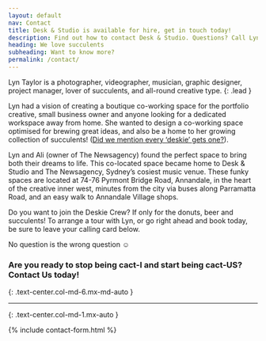 ```yaml
---
layout: default
nav: Contact
title: Desk & Studio is available for hire, get in touch today!
description: Find out how to contact Desk & Studio. Questions? Call Lyn Taylor on (0438) 698 924.
heading: We love succulents
subheading: Want to know more?
permalink: /contact/
---
```


Lyn Taylor is a photographer, videographer, musician, graphic designer, project manager, lover of succulents, and all-round creative type.
{: .lead }

Lyn had a vision of creating a boutique co-working space for the portfolio creative, small business owner and anyone looking for a dedicated workspace away from home. She wanted to design a co-working space optimised for brewing great ideas, and also be a home to her growing collection of succulents! ([Did we mention every ‘deskie’ gets one?](/desk/)).

Lyn and Ali (owner of The Newsagency) found the perfect space to bring both their dreams to life. This co-located space became home to Desk &amp; Studio and The Newsagency, Sydney’s cosiest music venue. These funky spaces are located at 74-76 Pyrmont Bridge Road, Annandale, in the heart of the creative inner west, minutes from the city via buses along Parramatta Road, and an easy walk to Annandale Village shops.

Do you want to join the Deskie Crew? If only for the donuts, beer and succulents! To arrange a tour with Lyn, or go right ahead and book today, be sure to leave your calling card below. 

No question is the wrong question ☺

### Are you ready to stop being cact-I and start being cact-US? Contact Us today!
{: .text-center.col-md-6.mx-md-auto }

---
{: .text-center.col-md-1.mx-auto }

{% include contact-form.html %}